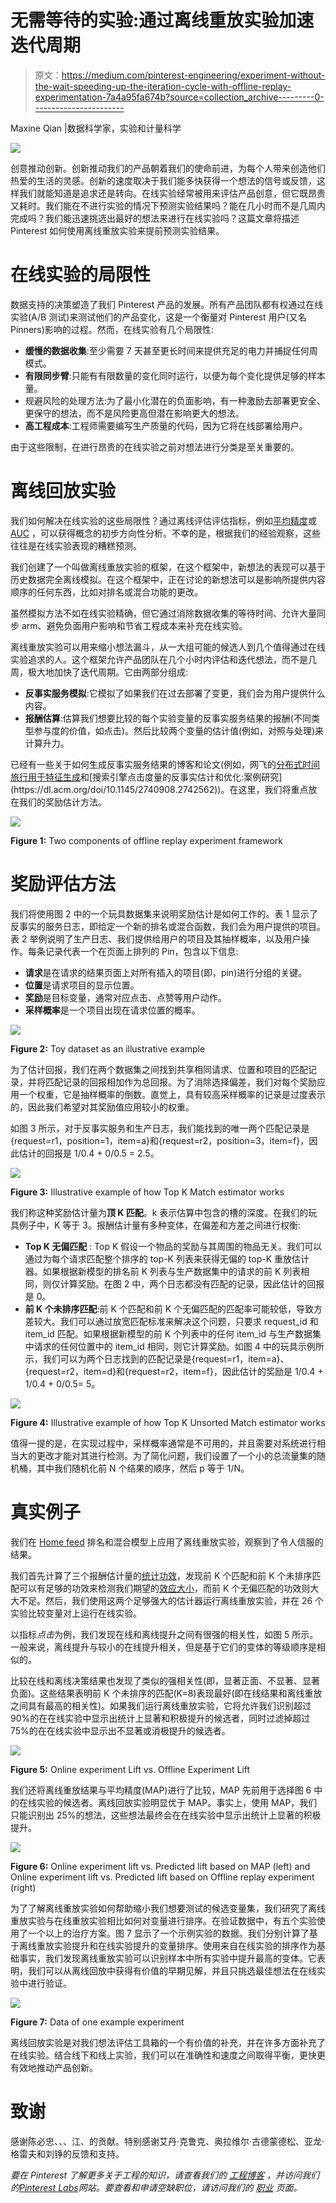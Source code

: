 # 无需等待的实验:通过离线重放实验加速迭代周期

> 原文：<https://medium.com/pinterest-engineering/experiment-without-the-wait-speeding-up-the-iteration-cycle-with-offline-replay-experimentation-7a4a95fa674b?source=collection_archive---------0----------------------->

Maxine Qian |数据科学家，实验和计量科学

![](img/2e6e9cd108cac4a44c0081aaf67a0e45.png)

创意推动创新。创新推动我们的产品朝着我们的使命前进，为每个人带来创造他们热爱的生活的灵感。创新的速度取决于我们能多快获得一个想法的信号或反馈，这样我们就能知道是追求还是转向。在线实验经常被用来评估产品创意，但它既昂贵又耗时。我们能在不进行实验的情况下预测实验结果吗？能在几小时而不是几周内完成吗？我们能迅速挑选出最好的想法来进行在线实验吗？这篇文章将描述 Pinterest 如何使用离线重放实验来提前预测实验结果。

# **在线实验的局限性**

数据支持的决策塑造了我们 Pinterest 产品的发展。所有产品团队都有权通过在线实验(A/B 测试)来测试他们的产品变化，这是一个衡量对 Pinterest 用户(又名 Pinners)影响的过程。然而，在线实验有几个局限性:

*   **缓慢的数据收集**:至少需要 7 天甚至更长时间来提供充足的电力并捕捉任何周模式。
*   **有限同步臂**:只能有有限数量的变化同时运行，以便为每个变化提供足够的样本量。
*   规避风险的处理方法:为了最小化潜在的负面影响，有一种激励去部署更安全、更保守的想法，而不是风险更高但潜在影响更大的想法。
*   **高工程成本**:工程师需要编写生产质量的代码，因为它将在线部署给用户。

由于这些限制，在进行昂贵的在线实验之前对想法进行分类是至关重要的。

# **离线回放实验**

我们如何解决在线实验的这些局限性？通过离线评估评估指标，例如[平均精度](https://en.wikipedia.org/wiki/Evaluation_measures_(information_retrieval)#Mean_average_precision)或 [AUC](https://en.wikipedia.org/wiki/Receiver_operating_characteristic#Area_under_the_curve) ，可以获得概念的初步方向性分析。不幸的是，根据我们的经验观察，这些往往是在线实验表现的糟糕预测。

我们创建了一个叫做离线重放实验的框架，在这个框架中，新想法的表现可以基于历史数据完全离线模拟。在这个框架中，正在讨论的新想法可以是影响所提供内容顺序的任何东西，比如对排名或混合功能的更改。

虽然模拟方法不如在线实验精确，但它通过消除数据收集的等待时间、允许大量同步 arm、避免负面用户影响和节省工程成本来补充在线实验。

离线重放实验可以用来缩小想法漏斗，从一大组可能的候选人到几个值得通过在线实验追求的人。这个框架允许产品团队在几个小时内评估和迭代想法，而不是几周，极大地加快了迭代周期。它由两部分组成:

*   **反事实服务模拟**:它模拟了如果我们在过去部署了变更，我们会为用户提供什么内容。
*   **报酬估算**:估算我们想要比较的每个实验变量的反事实服务结果的报酬(不同类型参与度的价值，如点击)。然后比较两个变量的估计值(例如，对照与处理)来计算升力。

已经有一些关于如何生成反事实服务结果的博客和论文(例如，网飞的[分布式时间旅行用于特征生成](https://netflixtechblog.com/distributed-time-travel-for-feature-generation-389cccdd3907#:~:text=We%20want%20to%20make%20it,past%20posts%20and%20other%20publications.)和[搜索引擎点击度量的反事实估计和优化:案例研究](https://dl.acm.org/doi/10.1145/2740908.2742562))。在这里，我们将重点放在我们的奖励估计方法。

![](img/983bdb57eed37449006d256a63d8116b.png)

**Figure 1:** Two components of offline replay experiment framework

# **奖励评估方法**

我们将使用图 2 中的一个玩具数据集来说明奖励估计是如何工作的。表 1 显示了反事实的服务日志，即给定一个新的排名或混合函数，我们会为用户提供的项目。表 2 举例说明了生产日志、我们提供给用户的项目及其抽样概率，以及用户操作。每条记录代表一个在页面上排列的 Pin，包含以下信息:

*   **请求**是在请求的结果页面上对所有插入的项目(即，pin)进行分组的关键。
*   **位置**是请求项目的显示位置。
*   **奖励**是目标变量，通常对应点击、点赞等用户动作。
*   **采样概率**是一个项目出现在请求位置的概率。

![](img/34014e7ae0379743d7100746f7afa02e.png)

**Figure 2:** Toy dataset as an illustrative example

为了估计回报，我们在两个数据集之间找到共享相同请求、位置和项目的匹配记录，并将匹配记录的回报相加作为总回报。为了消除选择偏差，我们对每个奖励应用一个权重，它是抽样概率的倒数。直觉上，具有较高采样概率的记录是过度表示的，因此我们希望对其奖励值应用较小的权重。

如图 3 所示，对于反事实服务和生产日志，我们能找到的唯一两个匹配记录是{request=r1，position=1，item=a}和{request=r2，position=3，item=f}，因此估计的回报是 1/0.4 + 0/0.5 = 2.5。

![](img/b8804d806212fffda5540ace85559c55.png)

**Figure 3:** Illustrative example of how Top K Match estimator works

我们称这种奖励估计量为**顶 K 匹配**。k 表示估算中包含的槽的深度。在我们的玩具例子中，K 等于 3。报酬估计量有多种变体，在偏差和方差之间进行权衡:

*   **Top K 无偏匹配** : Top K 假设一个物品的奖励与其周围的物品无关。我们可以通过为每个请求匹配整个排序的 top-K 列表来获得无偏的 top-K 重放估计器。如果根据新模型的排名前 K 列表与生产数据集中的请求的前 K 列表相同，则仅计算奖励。在图 2 中，两个日志都没有匹配的记录，因此估计的回报是 0。
*   **前 K 个未排序匹配**:前 K 个匹配和前 K 个无偏匹配的匹配率可能较低，导致方差较大。我们可以通过放宽匹配标准来解决这个问题，只要求 request_id 和 item_id 匹配。如果根据新模型的前 K 个列表中的任何 item_id 与生产数据集中请求的任何位置中的 item_id 相同，则它计算奖励。如图 4 中的玩具示例所示，我们可以为两个日志找到的匹配记录是{request=r1，item=a}、{request=r2，item=d}和{request=r2，item=f}，因此估计的奖励是 1/0.4 + 1/0.4 + 0/0.5= 5。

![](img/34ad11b2169056154ef2e1754f82b0c8.png)

**Figure 4:** Illustrative example of how Top K Unsorted Match estimator works

值得一提的是，在实现过程中，采样概率通常是不可用的，并且需要对系统进行相当大的更改才能对其进行检测。为了简化问题，我们设置了一个小的总流量集的随机桶，其中我们随机化前 N 个结果的顺序，然后 p 等于 1/N。

# **真实例子**

我们在 [Home feed](https://help.pinterest.com/en/guide/all-about-pinterest) 排名和混合模型上应用了离线重放实验，观察到了令人信服的结果。

我们首先计算了三个报酬估计量的[统计功效](https://en.wikipedia.org/wiki/Power_of_a_test)，发现前 K 个匹配和前 K 个未排序匹配可以有足够的功效来检测我们期望的[效应大小](https://en.wikipedia.org/wiki/Effect_size)，而前 K 个无偏匹配的功效则大大不足。然后，我们使用这两个足够强大的估计器运行离线重放实验，并在 26 个实验比较变量对上运行在线实验。

以指标*点击*为例，我们发现在线和离线提升之间有很强的相关性，如图 5 所示。一般来说，离线提升与较小的在线提升相关，但是基于它们的变体的等级顺序是相似的。

比较在线和离线决策结果也发现了类似的强相关性(即，显著正面、不显著、显著负面)。这些结果表明前 K 个未排序的匹配(K=8)表现最好(即在线结果和离线重放之间具有最高的相关性)。如果我们运行离线重放实验，它将允许我们识别超过 90%的在在线实验中显示出统计上显著和积极提升的候选者，同时过滤掉超过 75%的在在线实验中显示出不显著或消极提升的候选者。

![](img/8003f5fd3c9c78a26316152963e3c59b.png)

**Figure 5:** Online experiment Lift vs. Offline Experiment Lift

我们还将离线重放结果与平均精度(MAP)进行了比较，MAP 先前用于选择图 6 中的在线实验的候选者。离线回放实验明显优于 MAP。事实上，使用 MAP，我们只能识别出 25%的想法，这些想法最终会在在线实验中显示出统计上显著的积极提升。

![](img/195a37d861220a0404b17177d57ea11a.png)

**Figure 6:** Online experiment lift vs. Predicted lift based on MAP (left) and Online experiment lift vs. Predicted lift based on Offline replay experiment (right)

为了了解离线重放实验如何帮助缩小我们想要测试的候选变量集，我们研究了离线重放实验与在线重放实验相比如何对变量进行排序。在验证数据中，有五个实验使用了一个以上的治疗方案。图 7 显示了一个示例实验的数据。我们分别计算了基于离线重放实验提升和在线实验提升的变量排序。使用来自在线实验的排序作为基础事实，我们发现离线重放实验可以识别样本中所有实验中提升最高的变体。它表明，我们可以从离线回放中获得有价值的早期见解，并且只挑选最佳想法在在线实验中进行验证。

![](img/02098fa97e641291025d7ef1d69b4a50.png)

**Figure 7:** Data of one example experiment

离线回放实验是对我们想法评估工具箱的一个有价值的补充，并在许多方面补充了在线实验。结合线下和线上实验，我们可以在准确性和速度之间取得平衡，更快更有效地推动产品创新。

# **致谢**

感谢陈必忠、、、江、的贡献。特别感谢艾丹·克鲁克、奥拉维尔·古德蒙德松、亚龙·格雷夫和刘铮的反馈和支持。

*要在 Pinterest 了解更多关于工程的知识，请查看我们的* [*工程博客*](https://medium.com/pinterest-engineering) *，并访问我们的*[*Pinterest Labs*](https://www.pinterestlabs.com/?utm_source=medium&utm_medium=blog-article-link&utm_campaign=qian-january-18-2022)*网站。要查看和申请空缺职位，请访问我们的* [*职业*](https://www.pinterestcareers.com/?utm_source=medium&utm_medium=blog-article-link&utm_campaign=qian-january-18-2022) *页面。*